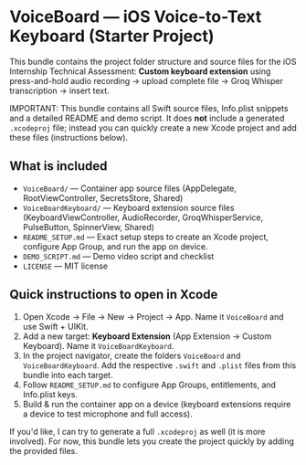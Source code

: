 # VoiceBoard — iOS Voice-to-Text Keyboard (Starter Project)

This bundle contains the project folder structure and source files for the iOS Internship Technical Assessment:
**Custom keyboard extension** using press-and-hold audio recording → upload complete file → Groq Whisper transcription → insert text.

IMPORTANT: This bundle contains all Swift source files, Info.plist snippets and a detailed README and demo script. 
It does **not** include a generated `.xcodeproj` file; instead you can quickly create a new Xcode project and add these files (instructions below).

## What is included
- `VoiceBoard/` — Container app source files (AppDelegate, RootViewController, SecretsStore, Shared)
- `VoiceBoardKeyboard/` — Keyboard extension source files (KeyboardViewController, AudioRecorder, GroqWhisperService, PulseButton, SpinnerView, Shared)
- `README_SETUP.md` — Exact setup steps to create an Xcode project, configure App Group, and run the app on device.
- `DEMO_SCRIPT.md` — Demo video script and checklist
- `LICENSE` — MIT license

## Quick instructions to open in Xcode
1. Open Xcode → File → New → Project → App. Name it `VoiceBoard` and use Swift + UIKit.
2. Add a new target: **Keyboard Extension** (App Extension → Custom Keyboard). Name it `VoiceBoardKeyboard`.
3. In the project navigator, create the folders `VoiceBoard` and `VoiceBoardKeyboard`. Add the respective `.swift` and `.plist` files from this bundle into each target.
4. Follow `README_SETUP.md` to configure App Groups, entitlements, and Info.plist keys.
5. Build & run the container app on a device (keyboard extensions require a device to test microphone and full access).

If you'd like, I can try to generate a full `.xcodeproj` as well (it is more involved). For now, this bundle lets you create the project quickly by adding the provided files.
